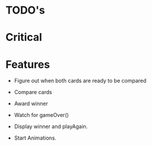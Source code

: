 # TODO's

# Critical


# Features
- Figure out when both cards are ready to be compared
- Compare cards
- Award winner
- Watch for gameOver()
- Display winner and playAgain.

- Start Animations.
